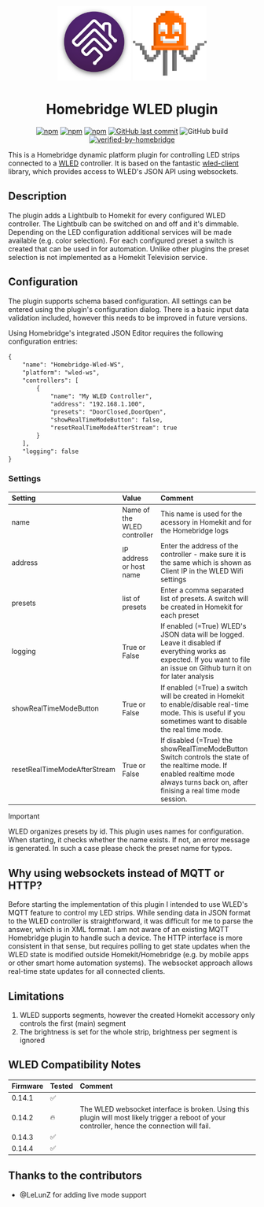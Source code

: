 <p align="center">

<img src="https://github.com/homebridge/branding/blob/latest/logos/homebridge-color-round-stylized.png" width="150">
<img src="https://github.com/Aircoookie/Akemi/blob/master/akemi/007_happy.png" width="150">

</p>

<span align="center">
    
# Homebridge WLED plugin

[![npm](https://img.shields.io/npm/v/homebridge-wled-ws.svg?style=plastic)](https://www.npmjs.com/package/homebridge-wled-ws)
[![npm](https://img.shields.io/npm/dt/homebridge-wled-ws.svg?style=plastic)](https://www.npmjs.com/package/homebridge-wled-ws)
[![npm](https://img.shields.io/npm/v/homebridge-wled-ws/beta?label=beta&style=plastic)](https://www.npmjs.com/package/homebridge-wled-ws?activeTab=versions)
[![GitHub last commit](https://img.shields.io/github/last-commit/smhex/homebridge-wled-ws.svg?style=plastic)](https://github.com/smhex/homebridge-wled-ws)
![GitHub build](https://img.shields.io/github/actions/workflow/status/smhex/homebridge-wled-ws/build_package.yml?style=plastic)
[![verified-by-homebridge](https://badgen.net/badge/homebridge/verified/purple)](https://github.com/homebridge/homebridge/wiki/Verified-Plugins)

</span>

This is a Homebridge dynamic platform plugin for controlling LED strips connected to a [WLED](https://github.com/Aircoookie/WLED) controller. It is based on the fantastic [wled-client](https://github.com/ShiftLimits/wled-client) library, which provides access to WLED's JSON API using websockets.


## Description

The plugin adds a Lightbulb to Homekit for every configured WLED controller. The Lightbulb can be switched on and off and it's dimmable. Depending on the LED configuration additional services will be made available (e.g. color selection). For each configured preset a switch is created that can be used in for  automation. Unlike other plugins the preset selection is not implemented as a Homekit Television service.

## Configuration

The plugin supports schema based configuration. All settings can be entered using the plugin's configuration dialog. There is a basic input data validation included, however this needs to be improved in future versions.

Using Homebridge's integrated JSON Editor requires the following configuration entries:

```
{
    "name": "Homebridge-Wled-WS",
    "platform": "wled-ws",
    "controllers": [
        {
            "name": "My WLED Controller",
            "address": "192.168.1.100",
            "presets": "DoorClosed,DoorOpen",
            "showRealTimeModeButton": false,
            "resetRealTimeModeAfterStream": true
        }
    ],
    "logging": false
}
```
### Settings

| Setting    | Value                       | Comment                                                                                                                                                                                |
| :----------| :-------------------------- |:---------------------------------------------------------------------------------------------------------------------------------------------------------------------------------------|
| name       | Name of the WLED controller | This name is used for the acessory in Homekit and for the Homebridge logs                                                                                                              |
| address    | IP address or host name     | Enter the address of the controller - make sure it is the same which is shown as Client IP in the WLED Wifi settings                                                                   |
| presets    | list of presets     | Enter a comma separated list of presets. A switch will be created in Homekit for each preset                                                                                           |
| logging    | True or False               | If enabled (=True) WLED's JSON data will be logged. Leave it disabled if everything works as expected. If you want to file an issue on Github turn it on for later analysis            |
| showRealTimeModeButton | True or False | If enabled (=True) a switch will be created in Homekit to enable/disable real-time mode. This is useful if you sometimes want to disable the real time mode.                           |
| resetRealTimeModeAfterStream | True or False | If disabled (=True) the showRealTimeModeButton Switch controls the state of the realtime mode. If enabled realtime mode always turns back on, after finising a real time mode session. |


> [!IMPORTANT] 
> WLED organizes presets by id. This plugin uses names for configuration. When starting, it checks whether the name exists. If not, an error message is generated. In such a case please check the preset name for typos.

## Why using websockets instead of MQTT or HTTP?

Before starting the implementation of this plugin I intended to use WLED's MQTT feature to control my LED strips. While sending data in JSON format to the WLED controller is straightforward, it was difficult for me to parse the answer, which is in XML format. I am not aware of an existing MQTT Homebridge plugin to handle such a device. The HTTP interface is more consistent in that sense, but requires polling to get state updates when the WLED state is modified outside Homekit/Homebridge (e.g. by mobile apps or other smart home automation systems). The websocket approach allows real-time state updates for all connected clients. 

## Limitations

1. WLED supports segments, however the created Homekit accessory only controls the first (main) segment
2. The brightness is set for the whole strip, brightness per segment is ignored


## WLED Compatibility Notes

| Firmware    | Tested                       | Comment |
| :----------| :-------------------------- | :------ |
| 0.14.1  |  ✅ |
| 0.14.2  | 🔥 | The WLED websocket interface is broken. Using this plugin will most likely trigger a reboot of your controller, hence the connection will fail. |
| 0.14.3  | ✅ |  |
| 0.14.4  | ✅ |  |

## Thanks to the contributors

- @LeLunZ for adding live mode support
